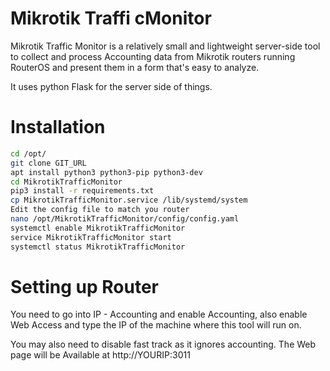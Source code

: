 # Mikrotik Traffi cMonitor

Mikrotik Traffic Monitor is a relatively small and lightweight server-side
tool to collect and process Accounting data from Mikrotik routers running RouterOS and
present them in a form that's easy to analyze.

It uses python Flask for the server side of things.

# Installation

```bash
cd /opt/
git clone GIT_URL
apt install python3 python3-pip python3-dev
cd MikrotikTrafficMonitor
pip3 install -r requirements.txt
cp MikrotikTrafficMonitor.service /lib/systemd/system
Edit the config file to match you router 
nano /opt/MikrotikTrafficMonitor/config/config.yaml
systemctl enable MikrotikTrafficMonitor
service MikrotikTrafficMonitor start
systemctl status MikrotikTrafficMonitor
```

# Setting up Router

You need to go into IP - Accounting and enable Accounting, also enable Web Access and
type the IP of the machine where this tool will run on.

You may also need to disable fast track as it ignores accounting.
The Web page will be Available at http://YOURIP:3011
